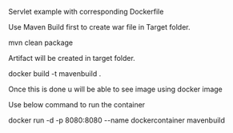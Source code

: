 Servlet example with corresponding Dockerfile

Use Maven Build first to create war file in Target folder.

mvn clean package

Artifact will be created in target folder.

docker build -t mavenbuild .

Once this is done u will be able to see image using docker image

Use below command to run the container

docker run -d -p 8080:8080 --name dockercontainer mavenbuild
